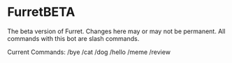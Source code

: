 # FurretBETA
The beta version of Furret. Changes here may or may not be permanent.
All commands with this bot are slash commands.

Current Commands:
/bye
/cat
/dog
/hello
/meme
/review
